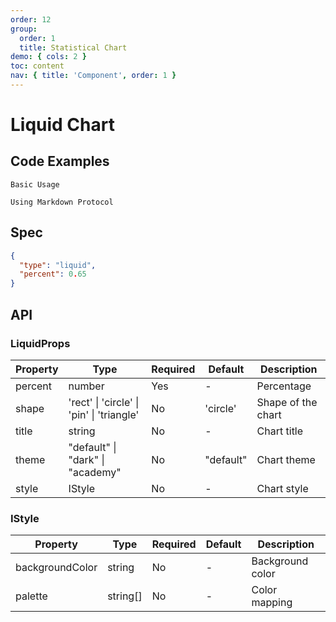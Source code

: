 ```yaml
---
order: 12
group:
  order: 1
  title: Statistical Chart
demo: { cols: 2 }
toc: content
nav: { title: 'Component', order: 1 }
---
```


# Liquid Chart

## Code Examples

<code src="./demos/common">Basic Usage</code>

<code src="./demos/markdown">Using Markdown Protocol</code>

## Spec

```json
{
  "type": "liquid",
  "percent": 0.65
}
```

## API

### LiquidProps

| Property | Type                                                  | Required | Default   | Description        |
| -------- | ----------------------------------------------------- | -------- | --------- | ------------------ |
| percent  | number                                                | Yes      | -         | Percentage         |
| shape    | 'rect' &#124; 'circle' &#124; 'pin' &#124; 'triangle' | No       | 'circle'  | Shape of the chart |
| title    | string                                                | No       | -         | Chart title        |
| theme    | "default" &#124; "dark" &#124; "academy"              | No       | "default" | Chart theme        |
| style    | IStyle                                                | No       | -         | Chart style        |

### IStyle

| Property        | Type     | Required | Default | Description      |
| --------------- | -------- | -------- | ------- | ---------------- |
| backgroundColor | string   | No       | -       | Background color |
| palette         | string[] | No       | -       | Color mapping    |
